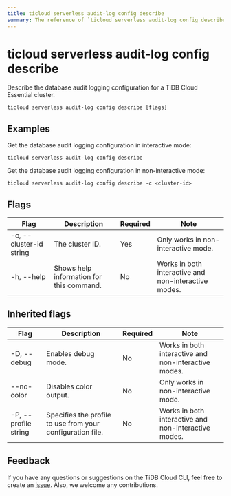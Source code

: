 ```yaml
---
title: ticloud serverless audit-log config describe
summary: The reference of `ticloud serverless audit-log config describe`.
---
```


# ticloud serverless audit-log config describe

Describe the database audit logging configuration for a TiDB Cloud Essential cluster.

```shell
ticloud serverless audit-log config describe [flags]
```

## Examples

Get the database audit logging configuration in interactive mode:

```shell
ticloud serverless audit-log config describe
```

Get the database audit logging configuration in non-interactive mode:

```shell
ticloud serverless audit-log config describe -c <cluster-id>
```

## Flags

| Flag                    | Description                | Required | Note                                                 |
|-------------------------|----------------------------|----------|------------------------------------------------------|
| -c, --cluster-id string | The cluster ID.            | Yes      | Only works in non-interactive mode.                  |
| -h, --help              | Shows help information for this command. | No       | Works in both interactive and non-interactive modes. |

## Inherited flags

| Flag                 | Description                                                                                          | Required | Note                                                                                                             |
|----------------------|------------------------------------------------------------------------------------------------------|----------|------------------------------------------------------------------------------------------------------------------|
| -D, --debug          | Enables debug mode.                                                                                   | No       | Works in both interactive and non-interactive modes.                                                             |
| --no-color           | Disables color output.                                                                                | No       | Only works in non-interactive mode.                                                                              |
| -P, --profile string | Specifies the profile to use from your configuration file.                                                         | No       | Works in both interactive and non-interactive modes.                                                             |

## Feedback

If you have any questions or suggestions on the TiDB Cloud CLI, feel free to create an [issue](https://github.com/tidbcloud/tidbcloud-cli/issues/new/choose). Also, we welcome any contributions.
